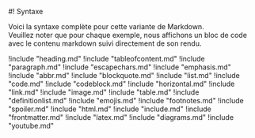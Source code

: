 #! Syntaxe

Voici la syntaxe complète pour cette variante de Markdown.  
Veuillez noter que pour chaque exemple, nous affichons un bloc de code avec le contenu markdown suivi directement de son rendu.  

!include "heading.md"
!include "tableofcontent.md"
!include "paragraph.md"
!include "escapechars.md"
!include "emphasis.md"
!include "abbr.md"
!include "blockquote.md"
!include "list.md"
!include "code.md"
!include "codeblock.md"
!include "horizontal.md"
!include "link.md"
!include "image.md"
!include "table.md"
!include "definitionlist.md"
!include "emojis.md"
!include "footnotes.md"
!include "spoiler.md"
!include "html.md"
!include "include.md"
!include "frontmatter.md"
!include "latex.md"
!include "diagrams.md"
!include "youtube.md"
